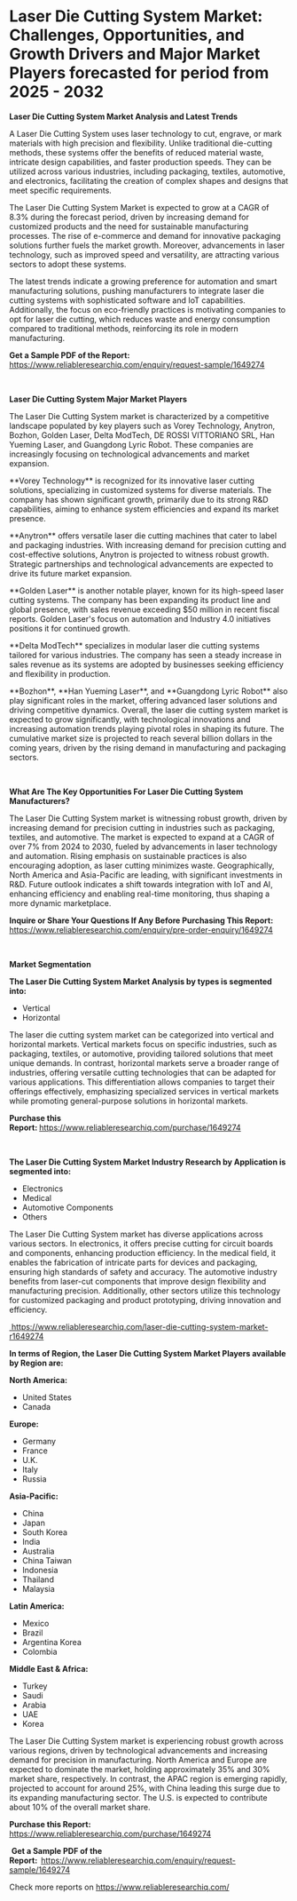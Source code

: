 <p><h1>Laser Die Cutting System Market: Challenges, Opportunities, and Growth Drivers and Major Market Players forecasted for period from 2025 - 2032</h1></p><p><strong>Laser Die Cutting System Market Analysis and Latest Trends</strong></p>
<p><p>A Laser Die Cutting System uses laser technology to cut, engrave, or mark materials with high precision and flexibility. Unlike traditional die-cutting methods, these systems offer the benefits of reduced material waste, intricate design capabilities, and faster production speeds. They can be utilized across various industries, including packaging, textiles, automotive, and electronics, facilitating the creation of complex shapes and designs that meet specific requirements.</p><p>The Laser Die Cutting System Market is expected to grow at a CAGR of 8.3% during the forecast period, driven by increasing demand for customized products and the need for sustainable manufacturing processes. The rise of e-commerce and demand for innovative packaging solutions further fuels the market growth. Moreover, advancements in laser technology, such as improved speed and versatility, are attracting various sectors to adopt these systems. </p><p>The latest trends indicate a growing preference for automation and smart manufacturing solutions, pushing manufacturers to integrate laser die cutting systems with sophisticated software and IoT capabilities. Additionally, the focus on eco-friendly practices is motivating companies to opt for laser die cutting, which reduces waste and energy consumption compared to traditional methods, reinforcing its role in modern manufacturing.</p></p>
<p><strong>Get a Sample PDF of the Report:&nbsp;</strong> <a href="https://www.reliableresearchiq.com/enquiry/request-sample/1649274?utm_campaign=2277&utm_medium=2&utm_source=Github&utm_content=ia&utm_term=26032025&utm_id=laser-die-cutting-system">https://www.reliableresearchiq.com/enquiry/request-sample/1649274</a></p>
<p>&nbsp;</p>
<p><strong>Laser Die Cutting System Major Market Players</strong></p>
<p><p>The Laser Die Cutting System market is characterized by a competitive landscape populated by key players such as Vorey Technology, Anytron, Bozhon, Golden Laser, Delta ModTech, DE ROSSI VITTORIANO SRL, Han Yueming Laser, and Guangdong Lyric Robot. These companies are increasingly focusing on technological advancements and market expansion.</p><p>**Vorey Technology** is recognized for its innovative laser cutting solutions, specializing in customized systems for diverse materials. The company has shown significant growth, primarily due to its strong R&D capabilities, aiming to enhance system efficiencies and expand its market presence.</p><p>**Anytron** offers versatile laser die cutting machines that cater to label and packaging industries. With increasing demand for precision cutting and cost-effective solutions, Anytron is projected to witness robust growth. Strategic partnerships and technological advancements are expected to drive its future market expansion.</p><p>**Golden Laser** is another notable player, known for its high-speed laser cutting systems. The company has been expanding its product line and global presence, with sales revenue exceeding $50 million in recent fiscal reports. Golden Laser's focus on automation and Industry 4.0 initiatives positions it for continued growth.</p><p>**Delta ModTech** specializes in modular laser die cutting systems tailored for various industries. The company has seen a steady increase in sales revenue as its systems are adopted by businesses seeking efficiency and flexibility in production.</p><p>**Bozhon**, **Han Yueming Laser**, and **Guangdong Lyric Robot** also play significant roles in the market, offering advanced laser solutions and driving competitive dynamics. Overall, the laser die cutting system market is expected to grow significantly, with technological innovations and increasing automation trends playing pivotal roles in shaping its future. The cumulative market size is projected to reach several billion dollars in the coming years, driven by the rising demand in manufacturing and packaging sectors.</p></p>
<p>&nbsp;</p>
<p><strong>What Are The Key Opportunities For Laser Die Cutting System Manufacturers?</strong></p>
<p><p>The Laser Die Cutting System market is witnessing robust growth, driven by increasing demand for precision cutting in industries such as packaging, textiles, and automotive. The market is expected to expand at a CAGR of over 7% from 2024 to 2030, fueled by advancements in laser technology and automation. Rising emphasis on sustainable practices is also encouraging adoption, as laser cutting minimizes waste. Geographically, North America and Asia-Pacific are leading, with significant investments in R&D. Future outlook indicates a shift towards integration with IoT and AI, enhancing efficiency and enabling real-time monitoring, thus shaping a more dynamic marketplace.</p></p>
<p><strong>Inquire or Share Your Questions If Any Before Purchasing This Report:</strong> <a href="https://www.reliableresearchiq.com/enquiry/pre-order-enquiry/1649274?utm_campaign=2277&utm_medium=2&utm_source=Github&utm_content=ia&utm_term=26032025&utm_id=laser-die-cutting-system">https://www.reliableresearchiq.com/enquiry/pre-order-enquiry/1649274</a></p>
<p>&nbsp;</p>
<p><strong>Market Segmentation</strong></p>
<p><strong>The Laser Die Cutting System Market Analysis by types is segmented into:</strong></p>
<p><ul><li>Vertical</li><li>Horizontal</li></ul></p>
<p><p>The laser die cutting system market can be categorized into vertical and horizontal markets. Vertical markets focus on specific industries, such as packaging, textiles, or automotive, providing tailored solutions that meet unique demands. In contrast, horizontal markets serve a broader range of industries, offering versatile cutting technologies that can be adapted for various applications. This differentiation allows companies to target their offerings effectively, emphasizing specialized services in vertical markets while promoting general-purpose solutions in horizontal markets.</p></p>
<p><strong>Purchase this Report:&nbsp;</strong><a href="https://www.reliableresearchiq.com/purchase/1649274?utm_campaign=2277&utm_medium=2&utm_source=Github&utm_content=ia&utm_term=26032025&utm_id=laser-die-cutting-system">https://www.reliableresearchiq.com/purchase/1649274</a></p>
<p>&nbsp;</p>
<p><strong>The Laser Die Cutting System Market Industry Research by Application is segmented into:</strong></p>
<p><ul><li>Electronics</li><li>Medical</li><li>Automotive Components</li><li>Others</li></ul></p>
<p><p>The Laser Die Cutting System market has diverse applications across various sectors. In electronics, it offers precise cutting for circuit boards and components, enhancing production efficiency. In the medical field, it enables the fabrication of intricate parts for devices and packaging, ensuring high standards of safety and accuracy. The automotive industry benefits from laser-cut components that improve design flexibility and manufacturing precision. Additionally, other sectors utilize this technology for customized packaging and product prototyping, driving innovation and efficiency.</p></p>
<p><a href="https://www.reliableresearchiq.com/laser-die-cutting-system-market-r1649274?utm_campaign=2277&utm_medium=2&utm_source=Github&utm_content=ia&utm_term=26032025&utm_id=laser-die-cutting-system">&nbsp;https://www.reliableresearchiq.com/laser-die-cutting-system-market-r1649274</a></p>
<p><strong>In terms of Region, the Laser Die Cutting System Market Players available by Region are:</strong></p>
<p>
    <p> <strong> North America: </strong>
        <ul>
            <li>United States</li>
            <li>Canada</li>
        </ul>
        </p> 
    <p> <strong> Europe: </strong>
        <ul>
            <li>Germany</li>
            <li>France</li>
            <li>U.K.</li>
            <li>Italy</li>
            <li>Russia</li>
        </ul>
        </p> 
    <p> <strong> Asia-Pacific: </strong>
        <ul>
            <li>China</li>
            <li>Japan</li>
            <li>South Korea</li>
            <li>India</li>
            <li>Australia</li>
            <li>China Taiwan</li>
            <li>Indonesia</li>
            <li>Thailand</li>
            <li>Malaysia</li>
        </ul>
        </p> 
    <p> <strong> Latin America: </strong>
        <ul>
            <li>Mexico</li>
            <li>Brazil</li>
            <li>Argentina Korea</li>
            <li>Colombia</li>
        </ul>
        </p> 
    <p> <strong> Middle East & Africa: </strong>
        <ul>
            <li>Turkey</li>
            <li>Saudi</li>
            <li>Arabia</li>
            <li>UAE</li>
            <li>Korea</li>
        </ul>
    </p>
    </p>
<p><p>The Laser Die Cutting System market is experiencing robust growth across various regions, driven by technological advancements and increasing demand for precision in manufacturing. North America and Europe are expected to dominate the market, holding approximately 35% and 30% market share, respectively. In contrast, the APAC region is emerging rapidly, projected to account for around 25%, with China leading this surge due to its expanding manufacturing sector. The U.S. is expected to contribute about 10% of the overall market share.</p></p>
<p><strong>Purchase this Report: </strong><a href="https://www.reliableresearchiq.com/purchase/1649274?utm_campaign=2277&utm_medium=2&utm_source=Github&utm_content=ia&utm_term=26032025&utm_id=laser-die-cutting-system">https://www.reliableresearchiq.com/purchase/1649274</a></p>
<p>&nbsp;<strong>Get a Sample PDF of the Report:&nbsp;&nbsp;</strong><a href="https://www.reliableresearchiq.com/enquiry/request-sample/1649274?utm_campaign=2277&utm_medium=2&utm_source=Github&utm_content=ia&utm_term=26032025&utm_id=laser-die-cutting-system">https://www.reliableresearchiq.com/enquiry/request-sample/1649274</a></p>
<p><strong></strong></p>
<p>Check more reports on <a href="https://www.reliableresearchiq.com/?utm_campaign=2277&utm_medium=2&utm_source=Github&utm_content=ia&utm_term=26032025&utm_id=laser-die-cutting-system">https://www.reliableresearchiq.com/</a></p>